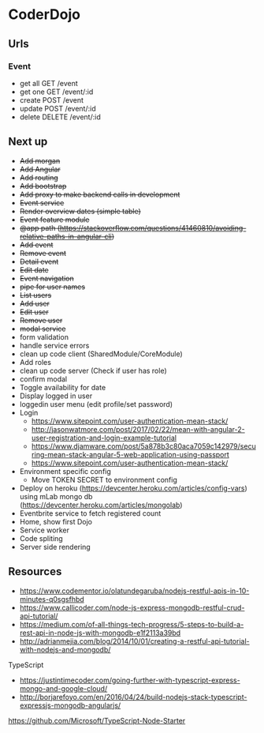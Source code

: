 # CoderDojo

## Urls

### Event

- get all GET /event
- get one GET /event/:id
- create POST /event
- update POST /event/:id
- delete DELETE /event/:id


## Next up

- ~~Add morgan~~
- ~~Add Angular~~
- ~~Add routing~~
- ~~Add bootstrap~~
- ~~Add proxy to make backend calls in development~~
- ~~Event service~~
- ~~Render overview dates (simple table)~~
- ~~Event feature module~~
- ~~@app path (https://stackoverflow.com/questions/41460810/avoiding-relative-paths-in-angular-cli)~~
- ~~Add event~~
- ~~Remove event~~
- ~~Detail event~~
- ~~Edit date~~
- ~~Event navigation~~
- ~~pipe for user names~~
- ~~List users~~
- ~~Add user~~
- ~~Edit user~~
- ~~Remove user~~
- ~~modal service~~
- form validation
- handle service errors
- clean up code client (SharedModule/CoreModule)
- Add roles
- clean up code server (Check if user has role)
- confirm modal
- Toggle availability for date
- Display logged in user
- loggedin user menu (edit profile/set password)
- Login
    - https://www.sitepoint.com/user-authentication-mean-stack/
    - http://jasonwatmore.com/post/2017/02/22/mean-with-angular-2-user-registration-and-login-example-tutorial
    - https://www.djamware.com/post/5a878b3c80aca7059c142979/securing-mean-stack-angular-5-web-application-using-passport
    - https://www.sitepoint.com/user-authentication-mean-stack/
- Environment specific config
    - Move TOKEN SECRET to environment config
- Deploy on heroku (https://devcenter.heroku.com/articles/config-vars) using mLab mongo db (https://devcenter.heroku.com/articles/mongolab)
- Eventbrite service to fetch registered count
- Home, show first Dojo
- Service worker
- Code spliting
- Server side rendering

## Resources

- https://www.codementor.io/olatundegaruba/nodejs-restful-apis-in-10-minutes-q0sgsfhbd
- https://www.callicoder.com/node-js-express-mongodb-restful-crud-api-tutorial/
- https://medium.com/of-all-things-tech-progress/5-steps-to-build-a-rest-api-in-node-js-with-mongodb-e1f2113a39bd
- http://adrianmejia.com/blog/2014/10/01/creating-a-restful-api-tutorial-with-nodejs-and-mongodb/

TypeScript

- https://justintimecoder.com/going-further-with-typescript-express-mongo-and-google-cloud/
- http://borjarefoyo.com/en/2016/04/24/build-nodejs-stack-typescript-expressjs-mongodb-angularjs/

https://github.com/Microsoft/TypeScript-Node-Starter
